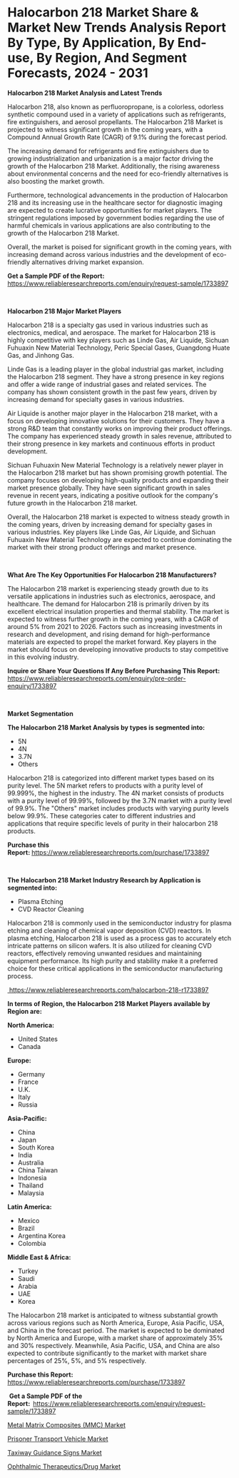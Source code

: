 <p><h1>Halocarbon 218 Market Share & Market New Trends Analysis Report By Type, By Application, By End-use, By Region, And Segment Forecasts, 2024 - 2031</h1></p><p><strong>Halocarbon 218 Market Analysis and Latest Trends</strong></p>
<p><p>Halocarbon 218, also known as perfluoropropane, is a colorless, odorless synthetic compound used in a variety of applications such as refrigerants, fire extinguishers, and aerosol propellants. The Halocarbon 218 Market is projected to witness significant growth in the coming years, with a Compound Annual Growth Rate (CAGR) of 9.1% during the forecast period.</p><p>The increasing demand for refrigerants and fire extinguishers due to growing industrialization and urbanization is a major factor driving the growth of the Halocarbon 218 Market. Additionally, the rising awareness about environmental concerns and the need for eco-friendly alternatives is also boosting the market growth.</p><p>Furthermore, technological advancements in the production of Halocarbon 218 and its increasing use in the healthcare sector for diagnostic imaging are expected to create lucrative opportunities for market players. The stringent regulations imposed by government bodies regarding the use of harmful chemicals in various applications are also contributing to the growth of the Halocarbon 218 Market.</p><p>Overall, the market is poised for significant growth in the coming years, with increasing demand across various industries and the development of eco-friendly alternatives driving market expansion.</p></p>
<p><strong>Get a Sample PDF of the Report:&nbsp;</strong> <a href="https://www.reliableresearchreports.com/enquiry/request-sample/1733897">https://www.reliableresearchreports.com/enquiry/request-sample/1733897</a></p>
<p>&nbsp;</p>
<p><strong>Halocarbon 218 Major Market Players</strong></p>
<p><p>Halocarbon 218 is a specialty gas used in various industries such as electronics, medical, and aerospace. The market for Halocarbon 218 is highly competitive with key players such as Linde Gas, Air Liquide, Sichuan Fuhuaxin New Material Technology, Peric Special Gases, Guangdong Huate Gas, and Jinhong Gas.</p><p>Linde Gas is a leading player in the global industrial gas market, including the Halocarbon 218 segment. They have a strong presence in key regions and offer a wide range of industrial gases and related services. The company has shown consistent growth in the past few years, driven by increasing demand for specialty gases in various industries.</p><p>Air Liquide is another major player in the Halocarbon 218 market, with a focus on developing innovative solutions for their customers. They have a strong R&D team that constantly works on improving their product offerings. The company has experienced steady growth in sales revenue, attributed to their strong presence in key markets and continuous efforts in product development.</p><p>Sichuan Fuhuaxin New Material Technology is a relatively newer player in the Halocarbon 218 market but has shown promising growth potential. The company focuses on developing high-quality products and expanding their market presence globally. They have seen significant growth in sales revenue in recent years, indicating a positive outlook for the company's future growth in the Halocarbon 218 market.</p><p>Overall, the Halocarbon 218 market is expected to witness steady growth in the coming years, driven by increasing demand for specialty gases in various industries. Key players like Linde Gas, Air Liquide, and Sichuan Fuhuaxin New Material Technology are expected to continue dominating the market with their strong product offerings and market presence.</p></p>
<p>&nbsp;</p>
<p><strong>What Are The Key Opportunities For Halocarbon 218 Manufacturers?</strong></p>
<p><p>The Halocarbon 218 market is experiencing steady growth due to its versatile applications in industries such as electronics, aerospace, and healthcare. The demand for Halocarbon 218 is primarily driven by its excellent electrical insulation properties and thermal stability. The market is expected to witness further growth in the coming years, with a CAGR of around 5% from 2021 to 2026. Factors such as increasing investments in research and development, and rising demand for high-performance materials are expected to propel the market forward. Key players in the market should focus on developing innovative products to stay competitive in this evolving industry.</p></p>
<p><strong>Inquire or Share Your Questions If Any Before Purchasing This Report:</strong> <a href="https://www.reliableresearchreports.com/enquiry/pre-order-enquiry/1733897">https://www.reliableresearchreports.com/enquiry/pre-order-enquiry/1733897</a></p>
<p>&nbsp;</p>
<p><strong>Market Segmentation</strong></p>
<p><strong>The Halocarbon 218 Market Analysis by types is segmented into:</strong></p>
<p><ul><li>5N</li><li>4N</li><li>3.7N</li><li>Others</li></ul></p>
<p><p>Halocarbon 218 is categorized into different market types based on its purity level. The 5N market refers to products with a purity level of 99.999%, the highest in the industry. The 4N market consists of products with a purity level of 99.99%, followed by the 3.7N market with a purity level of 99.9%. The "Others" market includes products with varying purity levels below 99.9%. These categories cater to different industries and applications that require specific levels of purity in their halocarbon 218 products.</p></p>
<p><strong>Purchase this Report:&nbsp;</strong><a href="https://www.reliableresearchreports.com/purchase/1733897">https://www.reliableresearchreports.com/purchase/1733897</a></p>
<p>&nbsp;</p>
<p><strong>The Halocarbon 218 Market Industry Research by Application is segmented into:</strong></p>
<p><ul><li>Plasma Etching</li><li>CVD Reactor Cleaning</li></ul></p>
<p><p>Halocarbon 218 is commonly used in the semiconductor industry for plasma etching and cleaning of chemical vapor deposition (CVD) reactors. In plasma etching, Halocarbon 218 is used as a process gas to accurately etch intricate patterns on silicon wafers. It is also utilized for cleaning CVD reactors, effectively removing unwanted residues and maintaining equipment performance. Its high purity and stability make it a preferred choice for these critical applications in the semiconductor manufacturing process.</p></p>
<p><a href="https://www.reliableresearchreports.com/halocarbon-218-r1733897">&nbsp;https://www.reliableresearchreports.com/halocarbon-218-r1733897</a></p>
<p><strong>In terms of Region, the Halocarbon 218 Market Players available by Region are:</strong></p>
<p>
    <p> <strong> North America: </strong>
        <ul>
            <li>United States</li>
            <li>Canada</li>
        </ul>
        </p> 
    <p> <strong> Europe: </strong>
        <ul>
            <li>Germany</li>
            <li>France</li>
            <li>U.K.</li>
            <li>Italy</li>
            <li>Russia</li>
        </ul>
        </p> 
    <p> <strong> Asia-Pacific: </strong>
        <ul>
            <li>China</li>
            <li>Japan</li>
            <li>South Korea</li>
            <li>India</li>
            <li>Australia</li>
            <li>China Taiwan</li>
            <li>Indonesia</li>
            <li>Thailand</li>
            <li>Malaysia</li>
        </ul>
        </p> 
    <p> <strong> Latin America: </strong>
        <ul>
            <li>Mexico</li>
            <li>Brazil</li>
            <li>Argentina Korea</li>
            <li>Colombia</li>
        </ul>
        </p> 
    <p> <strong> Middle East & Africa: </strong>
        <ul>
            <li>Turkey</li>
            <li>Saudi</li>
            <li>Arabia</li>
            <li>UAE</li>
            <li>Korea</li>
        </ul>
    </p>
    </p>
<p><p>The Halocarbon 218 market is anticipated to witness substantial growth across various regions such as North America, Europe, Asia Pacific, USA, and China in the forecast period. The market is expected to be dominated by North America and Europe, with a market share of approximately 35% and 30% respectively. Meanwhile, Asia Pacific, USA, and China are also expected to contribute significantly to the market with market share percentages of 25%, 5%, and 5% respectively.</p></p>
<p><strong>Purchase this Report: </strong><a href="https://www.reliableresearchreports.com/purchase/1733897">https://www.reliableresearchreports.com/purchase/1733897</a></p>
<p>&nbsp;<strong>Get a Sample PDF of the Report:&nbsp;&nbsp;</strong><a href="https://www.reliableresearchreports.com/enquiry/request-sample/1733897">https://www.reliableresearchreports.com/enquiry/request-sample/1733897</a></p>
<p><strong></strong></p>
<p><p><a href="https://github.com/rionkhanvai01/Market-Research-Report-List-1/blob/main/metal-matrix-composites-mmc-market.md">Metal Matrix Composites (MMC) Market</a></p><p><a href="https://medium.com/@stephaniewynterk14/prisoner-transport-vehicle-market-trends-focusing-on-prisoner-transport-vehicle-market-insight-and-2ec730f0e3c6">Prisoner Transport Vehicle Market</a></p><p><a href="https://medium.com/@shawnsmithv6981/taxiway-guidance-signs-market-a-global-and-regional-analysis-focus-on-region-country-level-b7749f59ebee">Taxiway Guidance Signs Market</a></p><p><a href="https://github.com/nandosuryapratama/Market-Research-Report-List-1/blob/main/ophthalmic-therapeuticsdrug-market.md">Ophthalmic Therapeutics/Drug Market</a></p></p>
